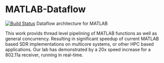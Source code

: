 # MATLAB-Dataflow
[![Build Status](https://travis-ci.org/travisfcollins/MATLAB-Dataflow.svg?branch=benchmarking)](https://travis-ci.org/travisfcollins/MATLAB-Dataflow)
Dataflow architecture for MATLAB  
  
This work provids thread level pipelining of MATLAB functions as well as general concurrency.  Resulting in significant speedup of current MATLAB based SDR implementations on multicore systems, or other HPC based applications.  Our lab has demonstrated by a 20x speed increase for a 802.11a receiver, running in real-time.
